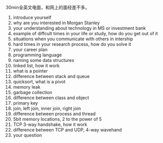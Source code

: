 30min全英文电面，和网上的面经差不多。

1. introduce yourself
2. why are you interested in Morgan Stanley
3. your understanding about technology in MS or investment bank
4. example of diffcult times in your life or study, how do you get out of it
5. situations when you communicate with others in intership
6. hard times in your research process, how do you solve it
7. your career plan
8. programming language
9. naming some data structures
10. linked list, how it work
11. what is a pointer
12. difference between stack and queue
13. quicksort, what is a pivot
14. memory leak
15. garbage collection
16. difference between class and object
17. primary key
18. join, left join, inner join, right join
19. difference between process and thread
20. 5bit memory locations, 2 to the power of 5
21. TCP 3-way handshake, how it work
22. difference between TCP and UDP, 4-way wavehand
23. your question
